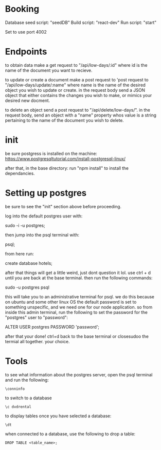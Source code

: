 # Booking

Database seed script: "seedDB"
Build script: "react-dev"
Run script: "start"


Set to use port 4002

# Endpoints
to obtain data make a get request to "/api/low-days/:id" where id is the name of the document you want to recieve.

to update or create a document make a post request to 'post request to "/api/low-days/update/:name" where name is the name of the desired object you wish to update or create. in the request body send a JSON object that either contains the changes you wish to make, or mimics your desired new docment.

to delete an object send a post request to "/api/delete/low-days/". in the request body, send an object with a "name" property whos value is a string pertaining to the name of the document you wish to delete.

# init
be sure postgress is installed on the machine:
  https://www.postgresqltutorial.com/install-postgresql-linux/

after that, in the base directory:
  run "npm install" to install the dependancies.

# Setting up postgres

be sure to see the "init" section above before proceeding.

log into the default postgres user with:

  sudo -i -u postgres;

then jump into the psql terminal with:

  psql;

from here run:

  create database hotels;

after that things will get a little weird, just dont question it lol.
use ctrl + d until you are back at the base terminal.
then run the following commands:

  sudo -u postgres psql

this will take you to an administrative terminal for psql. we do this because on ubuntu and some other linux OS the default password is set to something unspecific, and we need one for our node application.
so from inside this admin terminal, run the following to set the password for the "postgres" user to "password":

  ALTER USER postgres PASSWORD 'password';

after that your done! ctrl+d back to the base terminal or closesudoo the termial all together. your choice.


# Tools

  to see what information about the postgres server, open the psql terminal and run the following:

    \conninfo

  to switch to a database

    \c dvdrental

  to display tables once you have selected a database:

    \dt

  when connected to a database, use the following to drop a table:

    DROP TABLE <table_name>;
